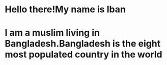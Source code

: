 <html>
<body>
  <meta name="viewport" content="width=device-width,initial-scale=1.0"/>
  
<h1><strong>Hello there!My name is Iban</strong></h1>
<h1>I am a muslim living in Bangladesh.Bangladesh is the eight most populated country in the world</h1>
<style type="text/css">
  body{
    background-image: url('https://islamicrelief.org.au/wp-content/uploads/2023/04/pexels-mohammad-ramezani-16135714-scaled.jpg')
    background-size:contain
      background-repeat:no repeat;
  background-size:cover;>
  }
  
</style>
  
</body>
  </html>
